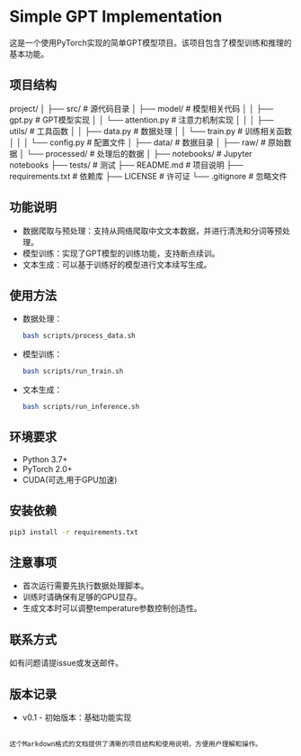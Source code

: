 # Simple GPT Implementation

这是一个使用PyTorch实现的简单GPT模型项目。该项目包含了模型训练和推理的基本功能。

## 项目结构


project/
│
├── src/  # 源代码目录
│   ├── model/  # 模型相关代码
│   │   ├── gpt.py  # GPT模型实现
│   │   └── attention.py  # 注意力机制实现
│   │
│   ├── utils/  # 工具函数
│   │   ├── data.py  # 数据处理
│   │   └── train.py  # 训练相关函数
│   │
│   └── config.py  # 配置文件
│
├── data/  # 数据目录
│   ├── raw/  # 原始数据
│   └── processed/  # 处理后的数据
│
├── notebooks/  # Jupyter notebooks
├── tests/  # 测试
├── README.md  # 项目说明
├── requirements.txt  # 依赖库
├── LICENSE  # 许可证
└── .gitignore  # 忽略文件


## 功能说明

- 数据爬取与预处理：支持从网络爬取中文文本数据，并进行清洗和分词等预处理。
- 模型训练：实现了GPT模型的训练功能，支持断点续训。
- 文本生成：可以基于训练好的模型进行文本续写生成。

## 使用方法

- 数据处理：
  ```bash
  bash scripts/process_data.sh
  ```
- 模型训练：
  ```bash
  bash scripts/run_train.sh
  ```
- 文本生成：
  ```bash
  bash scripts/run_inference.sh
  ```

## 环境要求

- Python 3.7+
- PyTorch 2.0+
- CUDA(可选,用于GPU加速)

## 安装依赖

```bash
pip3 install -r requirements.txt
```

## 注意事项

- 首次运行需要先执行数据处理脚本。
- 训练时请确保有足够的GPU显存。
- 生成文本时可以调整temperature参数控制创造性。

## 联系方式

如有问题请提issue或发送邮件。

## 版本记录

- v0.1 - 初始版本：基础功能实现
```

这个Markdown格式的文档提供了清晰的项目结构和使用说明，方便用户理解和操作。

